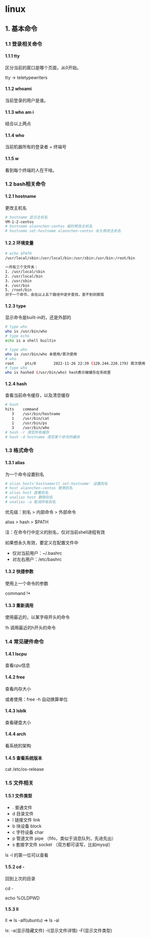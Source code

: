 # linux

## 1. 基本命令

### 1.1 登录相关命令

#### 1.1.1 tty

区分当前的窗口是哪个页面，从0开始。

tty -> teletypewriters

#### 1.1.2 whoami

当前登录的用户是谁。

#### 1.1.3 who am i

结合以上两点

#### 1.1.4 who

当前机器所有的登录者 + 终端号

#### 1.1.5 w

看到每个终端的人在干啥。

### 1.2 bash相关命令

#### 1.2.1 hostname

更改主机名

```bash
# hostname 显示主机名
VM-1-2-centos
# hostname alannchen-centos 临时修改主机名
# hostname set-hostname alannchen-centos 永久修改主机名
```

#### 1.2.2 环境变量

```bash
# echo $PATH
/usr/local/sbin:/usr/local/bin:/usr/sbin:/usr/bin:/root/bin

一共有三个文件夹：
1. /usr/local/sbin
2. /usr/local/bin
3. /usr/sbin
4. /usr/bin
5. /root/bin
对于一个命令，会在以上五个路径中逐步查找，查不到则报错
```

#### 1.2.3 type

显示命令是built-in的，还是外部的

```bash
# type who
who is /usr/bin/who
# type echo
echo is a shell builtin
```

```bash
# type who
who is /usr/bin/who 未使用/首次使用
# who
root     pts/0        2022-11-26 22:39 (120.244.220.179) 首次使用
# type who
who is hashed (/usr/bin/who) hash表示被缓存在系统里
```

#### 1.2.4 hash

查看当前命令缓存，以及清空缓存

```bash
# hash
hits    command
   3    /usr/bin/hostname
   1    /usr/bin/cat
   1    /usr/bin/ps
   3    /usr/bin/who
# hash -r 清空所有缓存
# hash -d hostname 清空某个命令的缓存
```

### 1.3 格式命令

#### 1.3.1 alias

为一个命令设置别名

```bash
# alias host='hostnamectl set-hostname' 设置别名
# host alannchen-centos 使用别名
# alias host 查看别名
# unalias host 删除别名
# unalias -a 取消所有别名
```

优先级：别名 > 内部命令 > 外部命令

alias > hash > $PATH 

注：在命令行中定义的别名，仅对当前shell进程有效

如果想永久有效，要定义在配置文件中

- 仅对当前用户：~/.bashrc
- 对左右用户：/etc/bashrc

#### 1.3.2 快捷参数

使用上一个命令的参数

command !*

#### 1.3.3 重新调用

使用最近的，以某字母开头的命令

!h 调用最近的h开头的命令

### 1.4 常见硬件命令

#### 1.4.1 lscpu

查看cpu信息 

#### 1.4.2 free

查看内存大小

或者使用：free -h 自动换算单位

#### 1.4.3 lsblk

查看硬盘大小

#### 1.4.4 arch

看系统的架构

#### 1.4.5 查看系统版本

cat /etc/os-release

### 1.5 文件相关

#### 1.5.1 文件类型

- . 普通文件
- d 目录文件
- l 链接文件 link
- b 块设备 block
- c 字符设备 char
- p 管道文件 pipe （fifo，类似于消息队列，先进先出）
- s 套接字文件 socket （双方都可读写，比如mysql）

ls -l 的第一位可以查看

#### 1.5.2 cd - 

回到上次的目录

cd -

echo %OLDPWD

#### 1.5.3 ll

ll => ls -alf(ubuntu) => ls -al

ls: -a(显示隐藏文件) -l(显示文件详情) -F(显示文件类型)